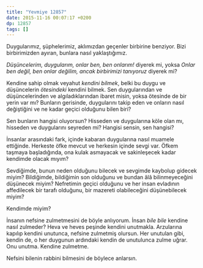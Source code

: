 ```yaml
---
title: "Yevmiye 12857"
date: 2015-11-16 00:07:17 +0200
dp: 12857
tags: []
---
```


Duygularımız, şüphelerimiz, aklımızdan geçenler birbirine benziyor. Bizi
birbirimizden ayıran, bunlara nasıl yaklaştığımız.

*Düşüncelerim, duygularım, onlar ben, ben onlarım!* diyerek mi, yoksa
*Onlar ben değil, ben onlar değilim, ancak birbirimizi tanıyoruz*
diyerek mi?

Kendine sahip olmak veyahut *kendini bilmek*, belki bu duygu ve düşüncelerin
*ötesindeki* kendini bilmek. Sen duygularından ve düşüncelerinden ve
algıladıklarından ibaret misin, yoksa ötesinde de bir yerin var mı? Bunların
gerisinde, duygularını takip eden ve onların nasıl değiştiğini ve ne kadar
geçici olduğunu bilen biri?

Sen bunların hangisi oluyorsun? Hisseden ve duygularına köle olan mı, hisseden
ve duygularını seyreden mi? Hangisi sensin, sen hangisi?

İnsanlar arasındaki fark, içinde kabaran duygularına nasıl muamele
ettiğinde. Herkeste öfke mevcut ve herkesin içinde sevgi var. Öfkem taşmaya
başladığında, ona kulak asmayacak ve sakinleşecek kadar kendimde olacak mıyım?

Sevdiğimde, bunun neden olduğunu bilecek ve sevgimde kaybolup gidecek miyim?
Bildiğimde, bildiğimin son olduğunu ve bundan âlâ bilinmeyeceğini düşünecek
miyim? Nefretimin geçici olduğunu ve her insan evladının affedilecek bir tarafı
olduğunu, bir mazereti olabileceğini düşünebilecek miyim?

Kendimde miyim?

İnsanın nefsine zulmetmesini de böyle anlıyorum. İnsan *bile bile*
kendine nasıl zulmeder? Heva ve heves peşinde kendini unutmakla.
Arzularına kapılıp kendini unutunca, nefsine zulmetmiş olursun. Her
unutulan gibi, kendin de, o her duygunun ardındaki kendin de unutulunca
zulme uğrar. Onu unutma. Kendine zulmetme.

Nefsini bilenin rabbini bilmesini de böylece anlarsın.

